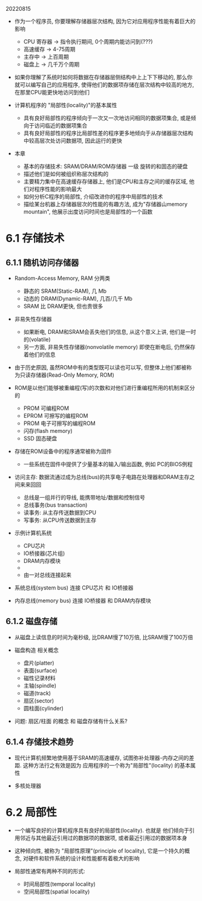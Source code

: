 20220815

+ 作为一个程序员, 你要理解存储器层次结构, 因为它对应用程序性能有着巨大的影响
    + CPU 寄存器 -> 指令执行期间, 0个周期内能访问到(???)
    + 高速缓存 -> 4-75周期
    + 主存中 -> 上百周期
    + 磁盘上 -> 几千万个周期

+ 如果你理解了系统时如何将数据在存储器层侧结构中上上下下移动的, 那么你就可以编写自己的应用程序, 使得他们的数据项存储在层次结构中较高的地方, 在那里CPU能更快地访问到他们

+ 计算机程序的 "局部性(locality)"的基本属性
    + 具有良好局部性的程序倾向于一次又一次地访问相同的数据项集合, 或是倾向于访问临近的数据项集合
    + 具有良好局部性的程序比局部性差的程序更多地倾向于从存储器层次结构中较高层次处访问数据项, 因此运行的更快

+ 本章
    + 基本的存储技术: SRAM/DRAM/ROM存储器 一级 旋转的和固态的硬盘
    + 描述他们是如何被组织称层次结构的
    + 主要精力集中在高速缓存存储器上, 他们是CPU和主存之间的缓存区域, 他们对程序性能的影响最大
    + 如何分析C程序的局部性, 介绍改进你的程序中局部性的技术
    + 描绘某台机器上存储器层次的性能的有趣方法, 成为"存储器山memory mountain", 他展示出度访问时间也是局部性的一个函数

# 6.1 存储技术

## 6.1.1 随机访问存储器

+ Random-Access Memory, RAM 分两类
    + 静态的 SRAM(Static-RAM), 几 Mb
    + 动态的 DRAM(Dynamic-RAM), 几百/几千 Mb
    + SRAM 比 DRAM更快, 但也贵很多

+ 非易失性存储器
    + 如果断电, DRAM和SRAM会丢失他们的信息, 从这个意义上讲, 他们是一时的(volatile)
    + 另一方面, 非易失性存储器(nonvolatile memory) 即使在断电后, 仍然保存着他们的信息

+ 由于历史原因, 虽然ROM中有的类型既可以读也可以写, 但整体上他们都被称为只读存储器(Read-Only Memory, ROM)
+ ROM是以他们能够被重编程(写)的次数和对他们进行重编程所用的机制来区分的
    + PROM 可编程ROM
    + EPROM 可擦写的编程ROM
    + PROM 电子可擦写的编程ROM
    + 闪存(flash memory)
    + SSD 固态硬盘

+ 存储在ROM设备中的程序通常被称为固件
    + 一些系统在固件中提供了少量基本的输入/输出函数, 例如 PC的BIOS例程

+ 访问主存: 数据流通过成为总线(bus)的共享电子电路在处理器和DRAM主存之间来来回回
    + 总线是一组并行的导线, 能携带地址/数据和控制信号
    + 总线事务(bus transaction)
    + 读事务: 从主存传送数据到CPU
    + 写事务: 从CPU传送数据到主存

+ 示例计算机系统
    + CPU芯片
    + IO桥接器(芯片组)
    + DRAM内存模块
    +
    + 由一对总线连接起来

+ 系统总线(system bus) 连接 CPU芯片 和 IO桥接器
+ 内存总线(memory bus) 连接 IO桥接器 和 DRAM内存模块

## 6.1.2 磁盘存储

+ 从磁盘上读信息的时间为毫秒级, 比DRAM慢了10万倍, 比SRAM慢了100万倍

+ 磁盘构造 相关概念
    + 盘片(platter)
    + 表面(surface)
    + 磁性记录材料
    + 主轴(spindle)
    + 磁道(track)
    + 扇区(sector)
    + 圆柱面(cylinder)

+ 问题: 扇区/柱面 的概念 和 磁盘存储有什么关系?

## 6.1.4 存储技术趋势

+ 现代计算机频繁地使用基于SRAM的高速缓存, 试图弥补处理器-内存之间的差距. 这种方法行之有效是因为 应用程序的一个称为"局部性"(locality) 的基本属性

+ 多核处理器

# 6.2 局部性

+ 一个编写良好的计算机程序具有良好的局部性(locality). 也就是 他们倾向于引用邻近与其他最近引用过的数据项的数据项, 或者最近引用过的数据项本身
+ 这种倾向性, 被称为 "局部性原理"(principle of locality), 它是一个持久的概念, 对硬件和软件系统的设计和性能都有着极大的影响

+ 局部性通常有两种不同的形式:
    + 时间局部性(temporal locality)
    + 空间局部性(spatial locality)

















